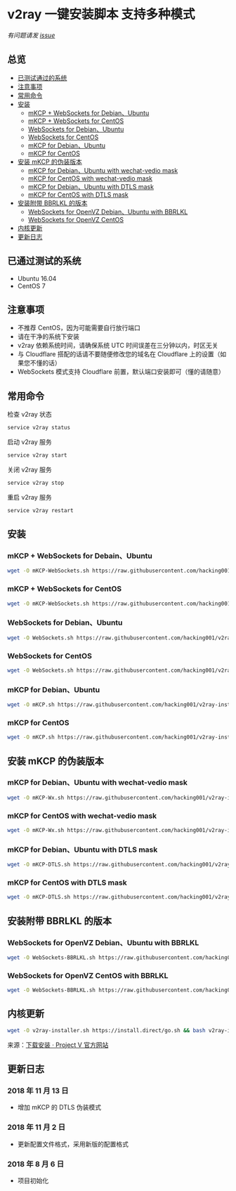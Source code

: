 # v2ray 一键安装脚本 支持多种模式
*有问题请发 [issue](https://github.com/hacking001/v2ray-installers/issues)*

## 总览
- [已测试通过的系统](#已测试通过的系统)
- [注意事项](#注意事项)
- [常用命令](#常用命令)
- [安装](#安装)
    - [mKCP + WebSockets for Debian、Ubuntu](#mkcp--websockets-for-debainubuntu)
    - [mKCP + WebSockets for CentOS](#mkcp--websockets-for-centos)
    - [WebSockets for Debian、Ubuntu](#websockets-for-debianubuntu)
    - [WebSockets for CentOS](#websockets-for-centos)
    - [mKCP for Debian、Ubuntu](#mkcp-for-debianubuntu)
    - [mKCP for CentOS](#mkcp-for-centos)
- [安装 mKCP 的伪装版本](#安装-mkcp-的伪装版本)
    - [mKCP for Debian、Ubuntu with wechat-vedio mask](#mkcp-for-debianubuntu-with-wechat-vedio-mask)
    - [mKCP for CentOS with wechat-vedio mask](#mkcp-for-centos-with-wechat-vedio-mask)
    - [mKCP for Debian、Ubuntu with DTLS mask](#mkcp-for-debianubuntu-with-dtls-mask)
    - [mKCP for CentOS with DTLS mask](#mkcp-for-centos-with-dtls-mask)
- [安装附带 BBRLKL 的版本](#安装附带-bbrlkl-的版本)
    - [WebSockets for OpenVZ Debian、Ubuntu with BBRLKL](#websockets-for-openvz-debianubuntu-with-bbrlkl)
    - [WebSockets for OpenVZ CentOS](#websockets-for-openvz-centos-with-bbrlkl)
- [内核更新](#内核更新)
- [更新日志](#更新日志)

## 已通过测试的系统
- Ubuntu 16.04
- CentOS 7

## 注意事项
- 不推荐 CentOS，因为可能需要自行放行端口
- 请在干净的系统下安装
- v2ray 依赖系统时间，请确保系统 UTC 时间误差在三分钟以内，时区无关
- 与 Cloudflare 搭配的话请不要随便修改您的域名在 Cloudflare 上的设置（如果您不懂的话）
- WebSockets 模式支持 Cloudflare 前置，默认端口安装即可（懂的请随意）

## 常用命令
检查 v2ray 状态
```bash
service v2ray status
```
启动 v2ray 服务
```bash
service v2ray start
```
关闭 v2ray 服务
```bash
service v2ray stop
```
重启 v2ray 服务
```bash
service v2ray restart
```

## 安装
### mKCP + WebSockets for Debain、Ubuntu
```bash
wget -O mKCP-WebSockets.sh https://raw.githubusercontent.com/hacking001/v2ray-installers/master/mKCP-WebSockets.sh && bash mKCP-WebSockets.sh
```
### mKCP + WebSockets for CentOS
```bash
wget -O mKCP-WebSockets.sh https://raw.githubusercontent.com/hacking001/v2ray-installers/master/mKCP-WebSockets_CentOS.sh && bash mKCP-WebSockets.sh
```
### WebSockets for Debian、Ubuntu
```bash
wget -O WebSockets.sh https://raw.githubusercontent.com/hacking001/v2ray-installers/master/WebSockets.sh && bash WebSockets.sh
```
### WebSockets for CentOS
```bash
wget -O WebSockets.sh https://raw.githubusercontent.com/hacking001/v2ray-installers/master/WebSockets_CentOS.sh && bash WebSockets.sh
```
### mKCP for Debian、Ubuntu
```bash
wget -O mKCP.sh https://raw.githubusercontent.com/hacking001/v2ray-installers/master/mKCP.sh && bash mKCP.sh
```
### mKCP for CentOS
```bash
wget -O mKCP.sh https://raw.githubusercontent.com/hacking001/v2ray-installers/master/mKCP_CentOS.sh && bash mKCP.sh
```

## 安装 mKCP 的伪装版本
### mKCP for Debian、Ubuntu with wechat-vedio mask
```bash
wget -O mKCP-Wx.sh https://raw.githubusercontent.com/hacking001/v2ray-installers/master/mKCP-Wx.sh && bash mKCP-Wx.sh
```
### mKCP for CentOS with wechat-vedio mask
```bash
wget -O mKCP-Wx.sh https://raw.githubusercontent.com/hacking001/v2ray-installers/master/mKCP-WeChatVedio_CentOS.sh && mKCP-Wx.sh
```
### mKCP for Debian、Ubuntu with DTLS mask
```bash
wget -O mKCP-DTLS.sh https://raw.githubusercontent.com/hacking001/v2ray-installers/master/mKCP-DTLS.sh && bash mKCP-DTLS.sh
```
### mKCP for CentOS with DTLS mask
```bash
wget -O mKCP-DTLS.sh https://raw.githubusercontent.com/hacking001/v2ray-installers/master/mKCP-DTLS_CentOS.sh && mKCP-DTLS.sh
```

## 安装附带 BBRLKL 的版本
### WebSockets for OpenVZ Debian、Ubuntu with BBRLKL
```bash
wget -O WebSockets-BBRLKL.sh https://raw.githubusercontent.com/hacking001/v2ray-installers/master/WebSockets-BBRLKL.sh && bash WebSockets-BBRLKL.sh
```
### WebSockets for OpenVZ CentOS with BBRLKL
```bash
wget -O WebSockets-BBRLKL.sh https://raw.githubusercontent.com/hacking001/v2ray-installers/master/WebSockets-BBRLKL_CentOS.sh && bash WebSockets-BBRLKL.sh
```

## 内核更新
```bash
wget -O v2ray-installer.sh https://install.direct/go.sh && bash v2ray-installer.sh && rm -f v2ray-installer.sh
```
来源：[下载安装 · Project V 官方网站](https://www.v2ray.com/chapter_00/install.html)

## 更新日志
### 2018 年 11 月 13 日
- 增加 mKCP 的 DTLS 伪装模式
### 2018 年 11 月 2 日
- 更新配置文件格式，采用新版的配置格式
### 2018 年 8 月 6 日
- 项目初始化